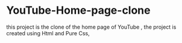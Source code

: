 # YouTube-Home-page-clone
this project is the clone of the home page of YouTube , the project is created using Html and Pure Css, 

